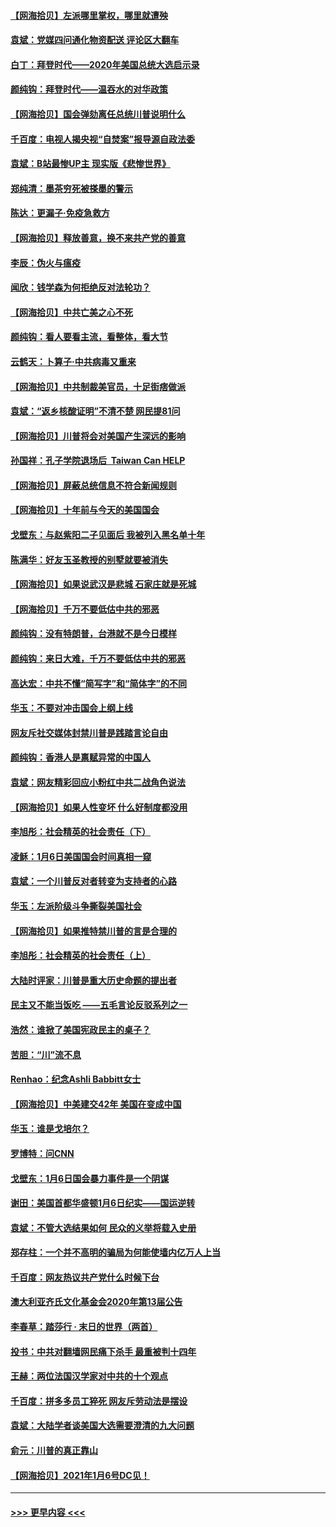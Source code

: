 #### [【网海拾贝】左派哪里掌权，哪里就遭殃](../pages/nsc993/n12715009.md?t=01280101) 
#### [袁斌：党媒四问通化物资配送 评论区大翻车](../pages/nsc993/n12714950.md?t=01280101) 
#### [白丁：拜登时代——2020年美国总统大选启示录](../pages/nsc993/n12714920.md?t=01280101) 
#### [颜纯钩：拜登时代——温吞水的对华政策](../pages/nsc993/n12713245.md?t=01280101) 
#### [【网海拾贝】国会弹劾离任总统川普说明什么](../pages/nsc993/n12712816.md?t=01280101) 
#### [千百度：电视人揭央视“自焚案”报导源自政法委](../pages/nsc993/n12709760.md?t=01280101) 
#### [袁斌：B站最惨UP主 现实版《悲惨世界》](../pages/nsc993/n12709686.md?t=01280101) 
#### [郑纯清：墨茶穷死被搽墨的警示](../pages/nsc993/n12709262.md?t=01280101) 
#### [陈达：更漏子·免疫急救方](../pages/nsc993/n12709244.md?t=01280101) 
#### [【网海拾贝】释放善意，换不来共产党的善意](../pages/nsc993/n12708361.md?t=01280101) 
#### [李辰：伪火与瘟疫](../pages/nsc993/n12707981.md?t=01280101) 
#### [闻欣：钱学森为何拒绝反对法轮功？](../pages/nsc993/n12707407.md?t=01280101) 
#### [【网海拾贝】中共亡美之心不死](../pages/nsc993/n12707621.md?t=01280101) 
#### [颜纯钩：看人要看主流，看整体，看大节](../pages/nsc993/n12707536.md?t=01280101) 
#### [云鹤天：卜算子‧中共病毒又重来](../pages/nsc993/n12707408.md?t=01280101) 
#### [【网海拾贝】中共制裁美官员，十足街痞做派](../pages/nsc993/n12705115.md?t=01280101) 
#### [袁斌：“返乡核酸证明”不清不楚 网民提81问](../pages/nsc993/n12704982.md?t=01280101) 
#### [【网海拾贝】川普将会对美国产生深远的影响](../pages/nsc993/n12703045.md?t=01280101) 
#### [孙国祥：孔子学院退场后  Taiwan Can HELP](../pages/nsc993/n12702430.md?t=01280101) 
#### [【网海拾贝】屏蔽总统信息不符合新闻规则](../pages/nsc993/n12699998.md?t=01280101) 
#### [【网海拾贝】十年前与今天的美国国会](../pages/nsc993/n12696993.md?t=01280101) 
#### [戈壁东：与赵紫阳二子见面后 我被列入黑名单十年](../pages/nsc993/n12696215.md?t=01280101) 
#### [陈满华：好友玉圣教授的别墅就要被消失](../pages/nsc993/n12695411.md?t=01280101) 
#### [【网海拾贝】如果说武汉是悲城 石家庄就是死城](../pages/nsc993/n12694589.md?t=01280101) 
#### [【网海拾贝】千万不要低估中共的邪恶](../pages/nsc993/n12692771.md?t=01280101) 
#### [颜纯钩：没有特朗普，台港就不是今日模样](../pages/nsc993/n12692678.md?t=01280101) 
#### [颜纯钩：来日大难，千万不要低估中共的邪恶](../pages/nsc993/n12692080.md?t=01280101) 
#### [高达宏：中共不懂“简写字”和“简体字”的不同](../pages/nsc993/n12692068.md?t=01280101) 
#### [华玉：不要对冲击国会上纲上线](../pages/nsc993/n12689948.md?t=01280101) 
#### [网友斥社交媒体封禁川普是践踏言论自由](../pages/nsc993/n12687482.md?t=01280101) 
#### [颜纯钩：香港人是禀赋异常的中国人](../pages/nsc993/n12685142.md?t=01280101) 
#### [袁斌：网友精彩回应小粉红中共二战角色说法](../pages/nsc993/n12684994.md?t=01280101) 
#### [【网海拾贝】如果人性变坏 什么好制度都没用](../pages/nsc993/n12683000.md?t=01280101) 
#### [李旭彤：社会精英的社会责任（下）](../pages/nsc993/n12680604.md?t=01280101) 
#### [凌稣：1月6日美国国会时间真相一窥](../pages/nsc993/n12682780.md?t=01280101) 
#### [袁斌：一个川普反对者转变为支持者的心路](../pages/nsc993/n12682700.md?t=01280101) 
#### [华玉：左派阶级斗争撕裂美国社会](../pages/nsc993/n12681226.md?t=01280101) 
#### [【网海拾贝】如果推特禁川普的言是合理的](../pages/nsc993/n12681232.md?t=01280101) 
#### [李旭彤：社会精英的社会责任（上）](../pages/nsc993/n12680501.md?t=01280101) 
#### [大陆时评家：川普是重大历史命题的提出者](../pages/nsc993/n12679904.md?t=01280101) 
#### [民主又不能当饭吃 ——五毛言论反驳系列之一](../pages/nsc993/n12679877.md?t=01280101) 
#### [浩然：谁掀了美国宪政民主的桌子？](../pages/nsc993/n12679850.md?t=01280101) 
#### [苦胆：“川”流不息](../pages/nsc993/n12678388.md?t=01280101) 
#### [Renhao：纪念Ashli Babbitt女士](../pages/nsc993/n12678359.md?t=01280101) 
#### [【网海拾贝】中美建交42年 美国在变成中国](../pages/nsc993/n12678324.md?t=01280101) 
#### [华玉：谁是戈培尔？](../pages/nsc993/n12677515.md?t=01280101) 
#### [罗博特：问CNN](../pages/nsc993/n12677172.md?t=01280101) 
#### [戈壁东：1月6日国会暴力事件是一个阴谋](../pages/nsc993/n12674639.md?t=01280101) 
#### [谢田：美国首都华盛顿1月6日纪实——国运逆转](../pages/nsc993/n12673190.md?t=01280101) 
#### [袁斌：不管大选结果如何 民众的义举将载入史册](../pages/nsc993/n12672787.md?t=01280101) 
#### [郑存柱：一个并不高明的骗局为何能使墙内亿万人上当](../pages/nsc993/n12671449.md?t=01280101) 
#### [千百度：网友热议共产党什么时候下台](../pages/nsc993/n12670442.md?t=01280101) 
#### [澳大利亚齐氏文化基金会2020年第13届公告](../pages/nsc993/n12670273.md?t=01280101) 
#### [李春草：踏莎行 · 末日的世界（两首）](../pages/nsc993/n12670253.md?t=01280101) 
#### [投书：中共对翻墙网民痛下杀手 最重被判十四年](../pages/nsc993/n12670190.md?t=01280101) 
#### [王赫：两位法国汉学家对中共的十个观点](../pages/nsc993/n12669593.md?t=01280101) 
#### [千百度：拼多多员工猝死 网友斥劳动法是摆设](../pages/nsc993/n12668081.md?t=01280101) 
#### [袁斌：大陆学者谈美国大选需要澄清的九大问题](../pages/nsc993/n12668023.md?t=01280101) 
#### [俞元：川普的真正靠山](../pages/nsc993/n12668000.md?t=01280101) 
#### [【网海拾贝】2021年1月6号DC见！](../pages/nsc993/n12664957.md?t=01280101) 

----
#### [ >>> 更早内容 <<< ](../indexes/nsc993-earlier.md)
